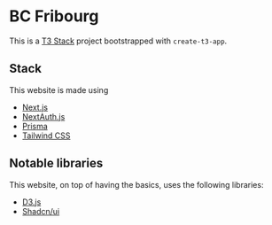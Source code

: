 # BC Fribourg

This is a [T3 Stack](https://create.t3.gg/) project bootstrapped with `create-t3-app`.

## Stack
This website is made using
- [Next.js](https://nextjs.org)
- [NextAuth.js](https://next-auth.js.org)
- [Prisma](https://prisma.io)
- [Tailwind CSS](https://tailwindcss.com)


## Notable libraries
This website, on top of having the basics, uses the following libraries:
- [D3.js](https://d3js.org/)
- [Shadcn/ui](https://ui.shadcn.com/)
